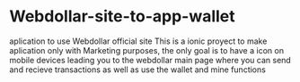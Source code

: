 # Webdollar-site-to-app-wallet
aplication to use Webdollar official site 
This is a ionic proyect to make aplication only with Marketing purposes, the only goal is to have a icon on mobile devices
leading you to the webdollar main page where you can send and recieve transactions as well as use the wallet and mine functions
